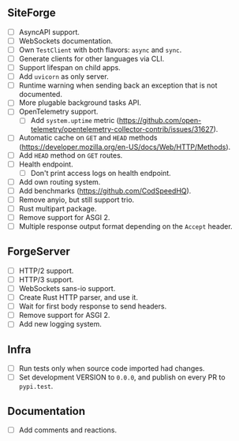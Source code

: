 ## SiteForge

- [ ] AsyncAPI support.
- [ ] WebSockets documentation.
- [ ] Own `TestClient` with both flavors: `async` and `sync`.
- [ ] Generate clients for other languages via CLI.
- [ ] Support lifespan on child apps.
- [ ] Add `uvicorn` as only server.
- [ ] Runtime warning when sending back an exception that is not documented.
- [ ] More plugable background tasks API.
- [ ] OpenTelemetry support.
    - [ ] Add `system.uptime` metric (https://github.com/open-telemetry/opentelemetry-collector-contrib/issues/31627).
- [ ] Automatic cache on `GET` and `HEAD` methods (https://developer.mozilla.org/en-US/docs/Web/HTTP/Methods).
- [ ] Add `HEAD` method on `GET` routes.
- [ ] Health endpoint.
    - [ ] Don't print access logs on health endpoint.
- [ ] Add own routing system.
- [ ] Add benchmarks (https://github.com/CodSpeedHQ).
- [ ] Remove anyio, but still support trio.
- [ ] Rust multipart package.
- [ ] Remove support for ASGI 2.
- [ ] Multiple response output format depending on the `Accept` header.

## ForgeServer

- [ ] HTTP/2 support.
- [ ] HTTP/3 support.
- [ ] WebSockets sans-io support.
- [ ] Create Rust HTTP parser, and use it.
- [ ] Wait for first body response to send headers.
- [ ] Remove support for ASGI 2.
- [ ] Add new logging system.

## Infra

- [ ] Run tests only when source code imported had changes.
- [ ] Set development VERSION to `0.0.0`, and publish on every PR to `pypi.test`.

## Documentation

- [ ] Add comments and reactions.
